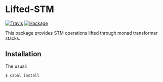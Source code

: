 Lifted-STM
==========

[![Travis](https://img.shields.io/travis/mvv/lifted-stm/master.svg)](https://travis-ci.org/mvv/lifted-stm) [![Hackage](https://img.shields.io/hackage/v/lifted-stm.svg)](http://hackage.haskell.org/package/lifted-stm)

This package provides STM operations lifted through monad transformer stacks.

Installation
------------
The usual:

	$ cabal install

